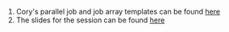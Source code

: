 1. Cory's parallel job and job array templates can be found [here](https://github.com/cory-weller/slurm-array-parallel/tree/main)
2. The slides for the session can be found [here](https://docs.google.com/presentation/d/18CWBmb2UuZjQMoy6GUxTggGyjMDAAjpn38VXEqcf-uA/edit?usp=sharing)
